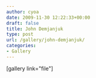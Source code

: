 ```yaml
---
author: cyoa
date: 2009-11-30 12:22:33+00:00
draft: false
title: John Demjanjuk
type: post
url: /gallery/john-demjanjuk/
categories:
- Gallery
---
```


[gallery link="file"]
